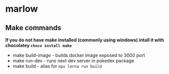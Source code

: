 # marlow

## Make commands

**If you do not have make installed (commonly using windows) intall it with chocolatey `choco install make`**

- make build-image - builds docker image exposed to 3000 port
- make run-dev - runs next dev server in pokedex package
- make build - alias for `npx lerna run build`
